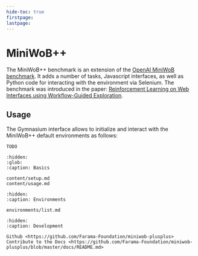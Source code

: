 ```yaml
---
hide-toc: true
firstpage:
lastpage:
---
```


# MiniWoB++

The MiniWoB++ benchmark is an extension of the
[OpenAI MiniWoB benchmark](http://proceedings.mlr.press/v70/shi17a/shi17a.pdf).
It adds a number of tasks, Javascript interfaces, as well as Python code for
interacting with the environment via Selenium. The benchmark was introduced in
the paper:
[Reinforcement Learning on Web Interfaces using Workflow-Guided
Exploration](https://arxiv.org/abs/1802.08802).

## Usage

The Gymnasium interface allows to initialize and interact with the MiniWoB++
default environments as follows:

```
TODO
```

```{toctree}
:hidden:
:glob:
:caption: Basics

content/setup.md
content/usage.md
```

```{toctree}
:hidden:
:caption: Environments

environments/list.md
```

```{toctree}
:hidden:
:caption: Development

Github <https://github.com/Farama-Foundation/miniwob-plusplus>
Contribute to the Docs <https://github.com/Farama-Foundation/miniwob-plusplus/blob/master/docs/README.md>
```
